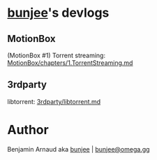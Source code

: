 # [bunjee](http://bunjee.me)'s devlogs


## MotionBox

(MotionBox #1) Torrent streaming: [MotionBox/chapters/1.TorrentStreaming.md](MotionBox/chapters/1.TorrentStreaming.md)


## 3rdparty

libtorrent: [3rdparty/libtorrent.md](3rdparty/libtorrent.md)


# Author

Benjamin Arnaud aka [bunjee](http://bunjee.me) | <bunjee@omega.gg>
